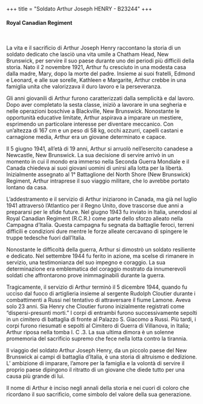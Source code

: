 +++
title = "Soldato Arthur Joseph HENRY - B23244"
+++

#### Royal Canadian Regiment
<br>


La vita e il sacrificio di Arthur Joseph Henry raccontano la storia di un soldato dedicato che lasciò una vita umile a Chatham Head, New Brunswick, per servire il suo paese durante uno dei periodi più difficili della storia. 
Nato il 2 novembre 1921, Arthur fu cresciuto in una modesta casa dalla madre, Mary, dopo la morte del padre. Insieme ai suoi fratelli, Edmond e Leonard, e alle sue sorelle, Kathleen e Margarite, Arthur crebbe in una famiglia unita che valorizzava il duro lavoro e la perseveranza.

Gli anni giovanili di Arthur furono caratterizzati dalla semplicità e dal lavoro. Dopo aver completato la sesta classe, iniziò a lavorare in una segheria e nelle operazioni boschive a Blackville, New Brunswick. Nonostante le opportunità educative limitate, Arthur aspirava a imparare un mestiere, esprimendo un particolare interesse per diventare meccanico. Con un’altezza di 167 cm e un peso di 58 kg, occhi azzurri, capelli castani e carnagione media, Arthur era un giovane determinato e capace.

Il 5 giugno 1941, all’età di 19 anni, Arthur si arruolò nell’esercito canadese a Newcastle, New Brunswick. La sua decisione di servire arrivò in un momento in cui il mondo era immerso nella Seconda Guerra Mondiale e il Canada chiedeva ai suoi giovani uomini di unirsi alla lotta per la libertà. 
Inizialmente assegnato al 1° Battaglione del North Shore (New Brunswick) Regiment, Arthur intraprese il suo viaggio militare, che lo avrebbe portato lontano da casa.

L’addestramento e il servizio di Arthur iniziarono in Canada, ma già nel luglio 1941 attraversò l’Atlantico per il Regno Unito, dove trascorse due anni a prepararsi per le sfide future. 
Nel giugno 1943 fu inviato in Italia, unendosi al Royal Canadian Regiment (R.C.R.) come parte dello sforzo alleato nella Campagna d’Italia. Questa campagna fu segnata da battaglie feroci, terreni difficili e condizioni dure mentre le forze alleate cercavano di spingere le truppe tedesche fuori dall’Italia.

Nonostante le difficoltà della guerra, Arthur si dimostrò un soldato resiliente e dedicato. Nel settembre 1944 fu ferito in azione, ma scelse di rimanere in servizio, una testimonianza del suo impegno e coraggio. La sua determinazione era emblematica del coraggio mostrato da innumerevoli soldati che affrontarono prove inimmaginabili durante la guerra.

Tragicamente, il servizio di Arthur terminò il 5 dicembre 1944, quando fu ucciso dal fuoco di artiglieria insieme al sergente Rudolph Cloutier durante i combattimenti a Russi nel tentativo di attraversare il fiume Lamone. 
Aveva solo 23 anni. 
Sia Henry che Cloutier furono inizialmente registrati come “dispersi-presunti morti.” I corpi di entrambi furono successivamente sepolti in un cimitero di battaglia di fronte al Palazzo S. Giacomo a Russi. Più tardi, i corpi furono riesumati e sepolti al Cimitero di Guerra di Villanova, in Italia; Arthur riposa nella tomba I. C .3. 
La sua ultima dimora è un solenne promemoria del sacrificio supremo che fece nella lotta contro la tirannia.

Il viaggio del soldato Arthur Joseph Henry, da un piccolo paese del New Brunswick ai campi di battaglia d’Italia, è una storia di altruismo e dedizione. L’ ambizione di imparare, l’amore per la famiglia e la volontà di servire il proprio paese dipingono il ritratto di un giovane che diede tutto per una causa più grande di lui.

Il nome di Arthur è inciso negli annali della storia e nei cuori di coloro che ricordano il suo sacrificio, come simbolo del valore della sua generazione.
